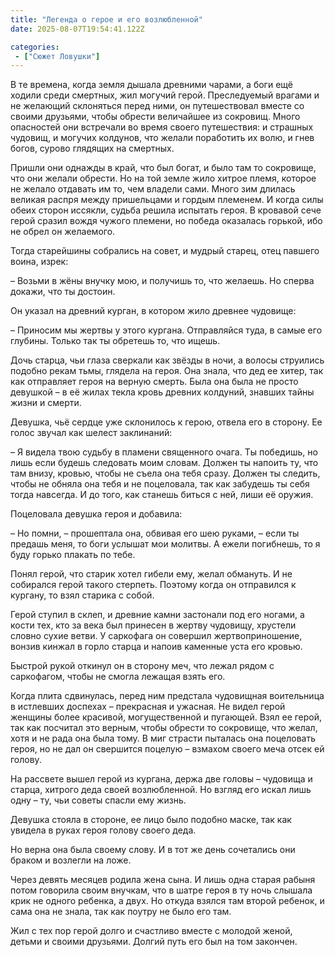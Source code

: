 ```yaml
---
title: "Легенда о герое и его возлюбленной"
date: 2025-08-07T19:54:41.122Z

categories:
 - ["Сюжет Ловушки"]
---
```


В те времена, когда земля дышала древними чарами, а боги ещё ходили
среди смертных, жил могучий герой. Преследуемый врагами и не желающий
склоняться перед ними, он путешествовал вместе со своими друзьями, чтобы
обрести величайшее из сокровищ. Много опасностей они встречали во время
своего путешествия: и страшных чудовищ, и могучих колдунов, что желали
поработить их волю, и гнев богов, сурово глядящих на смертных.

Пришли они однажды в край, что был богат, и было там то сокровище, что
они желали обрести. Но на той земле жило хитрое племя, которое не желало
отдавать им то, чем владели сами. Много зим длилась великая распря между
пришельцами и гордым племенем. И когда силы обеих сторон иссякли, судьба
решила испытать героя. В кровавой сече герой сразил вождя чужого
племени, но победа оказалась горькой, ибо не обрел он желаемого.

Тогда старейшины собрались на совет, и мудрый старец, отец павшего
воина, изрек:

– Возьми в жёны внучку мою, и получишь то, что желаешь. Но сперва
докажи, что ты достоин.

Он указал на древний курган, в котором жило древнее чудовище:

– Приносим мы жертвы у этого кургана. Отправляйся туда, в самые его
глубины. Только так ты обретешь то, что ищешь.

Дочь старца, чьи глаза сверкали как звёзды в ночи, а волосы струились
подобно рекам тьмы, глядела на героя. Она знала, что дед ее хитер, так
как отправляет героя на верную смерть. Была она была не просто девушкой
– в её жилах текла кровь древних колдуний, знавших тайны жизни и смерти.

Девушка, чьё сердце уже склонилось к герою, отвела его в сторону. Ее
голос звучал как шелест заклинаний:

– Я видела твою судьбу в пламени священного очага. Ты победишь, но лишь
если будешь следовать моим словам. Должен ты напоить ту, что там внизу,
кровью, чтобы не съела она тебя сразу. Должен ты следить, чтобы не
обняла она тебя и не поцеловала, так как забудешь ты себя тогда
навсегда. И до того, как станешь биться с ней, лиши её оружия.

Поцеловала девушка героя и добавила:

– Но помни, – прошептала она, обвивая его шею руками, – если ты предашь
меня, то боги услышат мои молитвы. А ежели погибнешь, то я буду горько
плакать по тебе.

Понял герой, что старик хотел гибели ему, желал обмануть. И не собирался
герой такого стерпеть. Поэтому когда он отправился к кургану, то взял
старика с собой.

Герой ступил в склеп, и древние камни застонали под его ногами, а кости
тех, кто за века был принесен в жертву чудовищу, хрустели словно сухие
ветви. У саркофага он совершил жертвоприношение, вонзив кинжал в горло
старца и напоив каменные уста его кровью.

Быстрой рукой откинул он в сторону меч, что лежал рядом с саркофагом,
чтобы не смогла лежащая взять его.

Когда плита сдвинулась, перед ним предстала чудовищная воительница в
истлевших доспехах – прекрасная и ужасная. Не видел герой женщины более
красивой, могущественной и пугающей. Взял ее герой, так как посчитал это
верным, чтобы обрести то сокровище, что желал, хотя и не рада она была
тому. В миг страсти пыталась она поцеловать героя, но не дал он
свершится поцелую – взмахом своего меча отсек ей голову.

На рассвете вышел герой из кургана, держа две головы – чудовища и
старца, хитрого деда своей возлюбленной. Но взгляд его искал лишь одну –
ту, чьи советы спасли ему жизнь.

Девушка стояла в стороне, ее лицо было подобно маске, так как увидела в
руках героя голову своего деда.

Но верна она была своему слову. И в тот же день сочетались они браком и
возлегли на ложе.

Через девять месяцев родила жена сына. И лишь одна старая рабыня потом
говорила своим внучкам, что в шатре героя в ту ночь слышала крик не
одного ребенка, а двух. Но откуда взялся там второй ребенок, и сама она
не знала, так как поутру не было его там.

Жил с тех пор герой долго и счастливо вместе с молодой женой, детьми и
своими друзьями. Долгий путь его был на том закончен.
